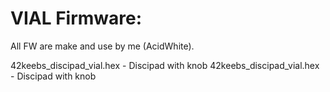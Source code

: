 # VIAL Firmware:
All FW are make and use by me (AcidWhite).

42keebs_discipad_vial.hex - Discipad with knob
42keebs_discipad_vial.hex - Discipad with knob  